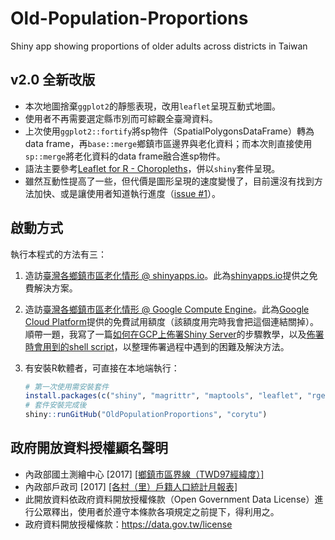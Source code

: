# Old-Population-Proportions
Shiny app showing proportions of older adults across districts in Taiwan

## v2.0 全新改版
- 本次地圖捨棄`ggplot2`的靜態表現，改用`leaflet`呈現互動式地圖。
- 使用者不再需要選定縣市別而可綜觀全臺灣資料。
- 上次使用`ggplot2::fortify`將sp物件（SpatialPolygonsDataFrame）轉為data frame，再`base::merge`鄉鎮市區邊界與老化資料；而本次則直接使用`sp::merge`將老化資料的data frame融合進sp物件。
- 語法主要參考[Leaflet for R - Choropleths](https://rstudio.github.io/leaflet/choropleths.html)，併以`shiny`套件呈現。
- 雖然互動性提高了一些，但代價是圖形呈現的速度變慢了，目前還沒有找到方法加快、或是讓使用者知道執行進度（[issue #1](https://github.com/corytu/OldPopulationProportions/issues/1)）。

## 啟動方式
執行本程式的方法有三：

1. 造訪[臺灣各鄉鎮市區老化情形 @ shinyapps.io](https://corytu.shinyapps.io/old-population-proportions/)。此為[shinyapps.io](http://www.shinyapps.io)提供之免費解決方案。
2. 造訪[臺灣各鄉鎮市區老化情形 @ Google Compute Engine](http://104.199.205.203:3838/OldPopulationProportions/)。此為[Google Cloud Platform](https://cloud.google.com)提供的免費試用額度（該額度用完時我會把這個連結關掉）。順帶一題，我寫了一篇[如何在GCP上佈署Shiny Server](howto_deploy_onGCP.md)的步驟教學，以及[佈署時會用到的shell script](deploy_shiny_server.sh)，以整理佈署過程中遇到的困難及解決方法。
3. 有安裝R軟體者，可直接在本地端執行：

    ```r
    # 第一次使用需安裝套件
    install.packages(c("shiny", "magrittr", "maptools", "leaflet", "rgeos"))
    # 套件安裝完成後
    shiny::runGitHub("OldPopulationProportions", "corytu")
    ```

## 政府開放資料授權顯名聲明
- 內政部國土測繪中心 [2017] [[鄉鎮市區界線（TWD97經緯度）]](https://data.gov.tw/dataset/7441)
- 內政部戶政司 [2017] [[各村（里）戶籍人口統計月報表]](https://data.gov.tw/dataset/8411)
- 此開放資料依政府資料開放授權條款（Open Government Data License）進行公眾釋出，使用者於遵守本條款各項規定之前提下，得利用之。
- 政府資料開放授權條款：https://data.gov.tw/license

